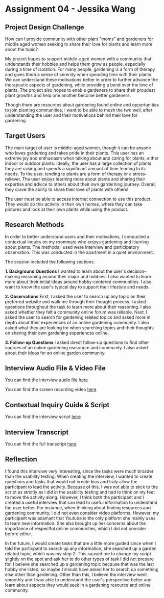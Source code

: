 # Assignment 04 - Jessika Wang

## Project Design Challenge
How can I provide community with other plant "moms" and gardeners for middle aged women seeking to share their love for plants and learn more about the topic? 


My project hopes to support middle-aged women with a community that understands their hobbies and helps them grow as people, especially during a time of isolation. For many people, gardening is a form of therapy and gives them a sense of serenity when spending time with their plants. We can understand these motivations better in order to further advance the therapeutic aspects of gardening, while providing a bond over the love of plants. The project also hopes to enable gardeners to share their proudest plant growths and help one another become better gardeners. 


Though there are resources about gardening found online and opportunities to join planting communities, I want to be able to mesh the two well, after understanding the user and their motivations behind their love for gardening. 

## Target Users
The main target of user is middle-aged women, though it can be anyone who loves gardening and takes pride in their plants. This user has an extreme joy and enthusiasm when talking about and caring for plants, either indoor or outdoor plants. Ideally, the user has a large collection of plants they are raising and spends a significant amount of time tending to its needs. To the user, tending to plants are a form of therapy or a stress-reliever. The user enjoys learning more about plants and sharing their expertise and advice to others about their own garderning journey. Overall, they crave the ability to share their love of plants with others!


The user must be able to access internet connection to use this product. They would do this activity in their own homes, where they can take pictures and look at their own plants while using the product. 

## Research Methods
In order to better understand users and their motivations, I conducted a contextual inquiry on my roommate who enjoys gardening and learning about plants. The methods I used were interview and participatory observation. This was conducted in the apartment in a quiet environment. 


The session included the following sections:


**1. Background Questions** I wanted to learn about the user's decision-making reasoning around their major and hobbies. I also wanted to learn more about their initial ideas around hobby-centered communities. I also want to know the user's typical day to support their lifestyle and needs.


**2. Observations** First, I asked the user to search up any topic on their preferred website and walk me through their thought process. I asked questions throughout the task to learn more about their reasoning. I also asked whether they felt a community online forum was reliable. Next, I asked the user to search for gardening related topics and asked more in depth about their experiences of an online gardening community. I also asked what they are looking for when searching topics and their thoughts on sharing their own gardening experiences online.


**3. Follow-up Questions** I asked direct follow-up questions to find other sources of an online gardening reasource and community. I also asked about their ideas for an online garden community. 

## Interview Audio File & Video File
You can find the interview audio file [here](https://drive.google.com/file/d/1FSgzfPnxmxRpus7MvftAknAUZliQPY3z/view?usp=sharing)


You can find the screen recording video [here](https://drive.google.com/file/d/1id2cdI5OUHyJA5ySGOLfySEaSSpOe4ue/view?usp=sharing)

## Contextual Inquiry Guide & Script
You can find the interview script [here](https://docs.google.com/document/d/1ciQYCaF5zcJMmzcUQ26NwOzlCLfJvNkp7s9KmvpkccA/edit?usp=sharing)

## Interview Transcript 
You can find the full transcript [here](https://drive.google.com/file/d/1gKjH9QpvSgdkOt1aSz3bRJkzZ5TJyQwa/view?usp=sharing)

## Reflection
I found this interview very interesting, since the tasks were much broader than the usability testing. When creating the interview, I wanted to create questions and tasks that would not create bias and truly allow the participant to lead the activity. Because of this, I was not able to stick to the script as strictly as I did in the usability testing and had to think on my feet to move the activity along. However, I think both the participant and I created a useful interview that can lead to useful information to understand the user better. For instance, when thinking about finding resources and gardening community, I did not even consider video platforms. However, my participant was adamant that Youtube is the only platform she mainly uses to learn new information. She also brought up her concerns about the importance of respectful online communities, which I did not consider before either. 


In the future, I would create tasks that are a little more guided since when I told the particpant to search up any information, she searched up a garden related topic, which was my step 2. This caused me to change my script slightly on the spot and ask her to do other types of task I did not prepare for. I believe she searched up a gardening topic because that was the last hobby she listed, so maybe I should have asked her to search up something else other than gardening. Other than this, I believe the interview went smoothly and I was able to understand the user's perspective better and learn about aspects they would seek in a gardening resource and online community. 
